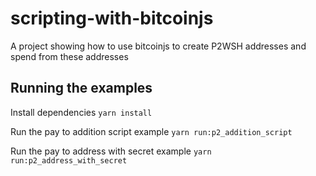 # scripting-with-bitcoinjs
A project showing how to use bitcoinjs to create P2WSH addresses and spend from these addresses

## Running the examples

Install dependencies
`yarn install`

Run the pay to addition script example
`yarn run:p2_addition_script`

Run the pay to address with secret example
`yarn run:p2_address_with_secret`
